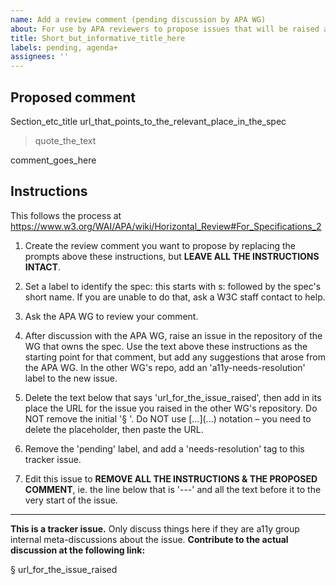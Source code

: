 ```yaml
---
name: Add a review comment (pending discussion by APA WG)
about: For use by APA reviewers to propose issues that will be raised against another spec after discussion with the APA WG.
title: Short_but_informative_title_here
labels: pending, agenda+
assignees: ''
---
```


## Proposed comment

Section_etc_title
url_that_points_to_the_relevant_place_in_the_spec

> quote_the_text

comment_goes_here

## Instructions

This follows the process at https://www.w3.org/WAI/APA/wiki/Horizontal_Review#For_Specifications_2

1. Create the review comment you want to propose by replacing the prompts above these instructions, but **LEAVE ALL THE INSTRUCTIONS INTACT**.

2. Set a label to identify the spec: this starts with s: followed by the spec's short name. If you are unable to do that, ask a W3C staff contact to help.

3. Ask the APA WG to review your comment.

4. After discussion with the APA WG, raise an issue in the repository of the WG that owns the spec. Use the text above these instructions as the starting point for that comment, but add any suggestions that arose from the APA WG. In the other WG's repo, add an 'a11y-needs-resolution' label to the new issue.

5. Delete the text below that says 'url_for_the_issue_raised', then add in its place the URL for the issue you raised in the other WG's repository. Do NOT remove the initial '§ '. Do NOT use \[...](...) notation – you need to delete the placeholder, then paste the URL.

6. Remove the 'pending' label, and add a 'needs-resolution' tag to this tracker issue. 

7. Edit this issue to **REMOVE ALL THE INSTRUCTIONS & THE PROPOSED COMMENT**, ie. the line below that is '---' and all the text before it to the very start of the issue.

---

**This is a tracker issue.** Only discuss things here if they are a11y group internal meta-discussions about the issue. **Contribute to the actual discussion at the following link:**

§ url_for_the_issue_raised
